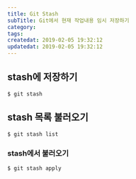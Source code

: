 ```yaml
---
title: Git Stash
subTitle: Git에서 현재 작업내용 임시 저장하기
category: 
tags: 
createdat: 2019-02-05 19:32:12
updatedat: 2019-02-05 19:32:12
---
```


## stash에 저장하기

```
$ git stash
```

## stash 목록 불러오기

```
$ git stash list
```

### stash에서 불러오기

```
$ git stash apply
```
